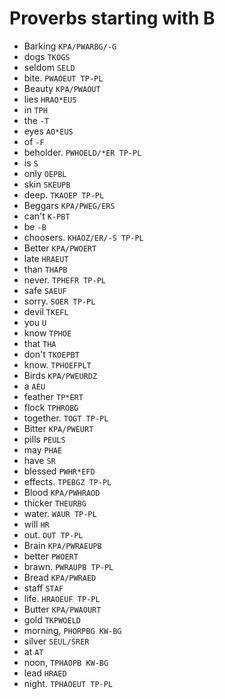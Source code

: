 # Proverbs starting with B

* Barking `KPA/PWARBG/-G`
* dogs `TKOGS`
* seldom `SELD`
* bite. `PWAOEUT TP-PL`
* Beauty `KPA/PWAOUT`
* lies `HRAO*EUS`
* in `TPH`
* the `-T`
* eyes `AO*EUS`
* of `-F`
* beholder. `PWHOELD/*ER TP-PL`
* is `S`
* only `OEPBL`
* skin `SKEUPB`
* deep. `TKAOEP TP-PL`
* Beggars `KPA/PWEG/ERS`
* can't `K-PBT`
* be `-B`
* choosers. `KHAOZ/ER/-S TP-PL`
* Better `KPA/PWOERT`
* late `HRAEUT`
* than `THAPB`
* never. `TPHEFR TP-PL`
* safe `SAEUF`
* sorry. `SOER TP-PL`
* devil `TKEFL`
* you `U`
* know `TPHOE`
* that `THA`
* don't `TKOEPBT`
* know. `TPHOEFPLT`
* Birds `KPA/PWEURDZ`
* a `AEU`
* feather `TP*ERT`
* flock `TPHROBG`
* together. `TOGT TP-PL`
* Bitter `KPA/PWEURT`
* pills `PEULS`
* may `PHAE`
* have `SR`
* blessed `PWHR*EFD`
* effects. `TPEBGZ TP-PL`
* Blood `KPA/PWHRAOD`
* thicker `THEURBG`
* water. `WAUR TP-PL`
* will `HR`
* out. `OUT TP-PL`
* Brain `KPA/PWRAEUPB`
* better `PWOERT`
* brawn. `PWRAUPB TP-PL`
* Bread `KPA/PWRAED`
* staff `STAF`
* life. `HRAOEUF TP-PL`
* Butter `KPA/PWAOURT`
* gold `TKPWOELD`
* morning, `PHORPBG KW-BG`
* silver `SEUL/SRER`
* at `AT`
* noon, `TPHAOPB KW-BG`
* lead `HRAED`
* night. `TPHAOEUT TP-PL`
